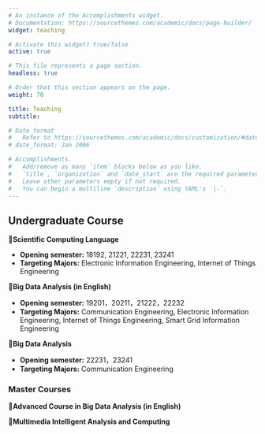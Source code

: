 ```yaml
---
# An instance of the Accomplishments widget.
# Documentation: https://sourcethemes.com/academic/docs/page-builder/
widget: teaching

# Activate this widget? true/false
active: true

# This file represents a page section.
headless: true

# Order that this section appears on the page.
weight: 70

title: Teaching
subtitle:

# Date format
#   Refer to https://sourcethemes.com/academic/docs/customization/#date-format
# date_format: Jan 2006

# Accomplishments.
#   Add/remove as many `item` blocks below as you like.
#   `title`, `organization` and `date_start` are the required parameters.
#   Leave other parameters empty if not required.
#   You can begin a multiline `description` using YAML's `|-`.
---
```


## **Undergraduate Course**  

:orange_book:**Scientific Computing Language**

- **Opening semester:** 18192, 21221, 22231, 23241
- **Targeting Majors:** Electronic Information Engineering, Internet of Things Engineering

:blue_book:**Big Data Analysis (in English)**

- **Opening semester:** 19201，20211，21222，22232
- **Targeting Majors:** Communication Engineering, Electronic Information Engineering, Internet of Things Engineering, Smart Grid Information Engineering

:closed_book:**Big Data Analysis** 

- **Opening semester:** 22231，23241
- **Targeting Majors:** Communication Engineering

### **Master Courses**

:notebook:**Advanced Course in Big Data Analysis (in English)**

:green_book:**Multimedia Intelligent Analysis and Computing**

